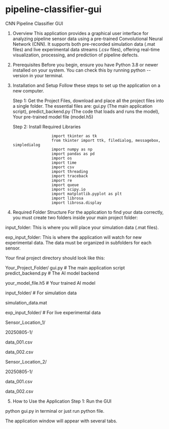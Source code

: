 # pipeline-classifier-gui

CNN Pipeline Classifier GUI
1. Overview
This application provides a graphical user interface for analyzing pipeline sensor data using a pre-trained Convolutional Neural Network (CNN). It supports both pre-recorded simulation data (.mat files) and live experimental data streams (.csv files), offering real-time visualization, processing, and prediction of pipeline defects.

2. Prerequisites
Before you begin, ensure you have Python 3.8 or newer installed on your system. You can check this by running python --version in your terminal.

3. Installation and Setup
Follow these steps to set up the application on a new computer.

    Step 1: Get the Project Files, download and place all the project files into a single folder. The essential files are: gui.py (The main      application script), predict_backend.py (The code that loads and runs the model), Your pre-trained model file (model.h5)
    
    Step 2: Install Required Libraries

                        import tkinter as tk
                        from tkinter import ttk, filedialog, messagebox, simpledialog
                        import numpy as np
                        import pandas as pd
                        import os
                        import time
                        import csv
                        import threading
                        import traceback
                        import re
                        import queue
                        import scipy.io
                        import matplotlib.pyplot as plt
                        import librosa
                        import librosa.display

4. Required Folder Structure
For the application to find your data correctly, you must create two folders inside your main project folder:

input_folder: This is where you will place your simulation data (.mat files).

exp_input_folder: This is where the application will watch for new experimental data. The data must be organized in subfolders for each sensor.

Your final project directory should look like this:

Your_Project_Folder/
gui.py                      # The main application script
predict_backend.py          # The AI model backend

your_model_file.h5          # Your trained AI model

input_folder/               # For simulation data

simulation_data.mat

exp_input_folder/           # For live experimental data

Sensor_Location_1/

20250805-1/

data_001.csv

data_002.csv

Sensor_Location_2/

20250805-1/

data_001.csv

data_002.csv
            
5. How to Use the Application
Step 1: Run the GUI

python gui.py in terminal or just run python file.

The application window will appear with several tabs.
